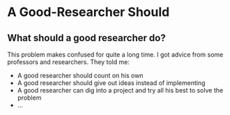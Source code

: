# A Good-Researcher Should

## What should a good researcher do?

This problem makes confused for quite a long time. I got advice from some professors and researchers. They told me:

- A good researcher should count on his own
- A good researcher should give out ideas instead of implementing
- A good researcher can dig into a project and try all his best to solve the problem
- ...


